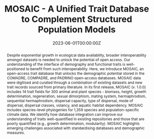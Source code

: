 ---
title: MOSAIC - A Unified Trait Database to Complement Structured Population Models
abstract: Despite exponential growth in ecological data availability, broader interoperability amongst datasets is needed to unlock the potential of open access. Our understanding of the interface of demography and functional traits is well-positioned to benefit from such interoperability. Here, we introduce MOSAIC, an open-access trait database that unlocks the demographic potential stored in the COMADRE, COMPADRE, and PADRINO open-access databases. MOSAIC data were digitised and curated through a combination of existing datasets and new trait records sourced from primary literature. In its first release, MOSAIC (v. 1.0.0) includes 14 trait fields for 300 animal and plant species - biomass, height, growth determination, regeneration, sexual dimorphism, mating system, hermaphrodism, sequential hermaphrodism, dispersal capacity, type of dispersal, mode of dispersal, dispersal classes, volancy, and aquatic habitat dependency. MOSAIC includes species-level phylogenies for 1,359 species and population-specific climate data. We identify how database integration can improve our understanding of traits well-quantified in existing repositories and those that are poorly quantified (e.g., growth determination, modularity). MOSAIC highlights emerging challenges associated with standardising databases and demographic measures.
authors:
- Connor Bernard
- Gabriel Silva Santos
- Jacques Deere
- Roberto Rodriguez-Caro
- Pol Capdevila
- ErikKusch
- Samuel J L Gascoigne
- John Jackson
- Roberto Salguero-Gómez
date: "2023-06-01T00:00:00Z"
doi: ""
featured: false
projects:
# - 
publication: "Nature Scientific Data"
# publication_short: ""
publication_types: # 1 = conference paper, 2 = journal article, 3 = preprint, 4 = conference paper, 5 = book, 6 = Book section, 7 = Thesis, 8 = patent
- "2"
# publishDate: "2023-06-01T00:00:00Z"
tags:
- Data Base
- Demography
# url_code: https://github.com/ErikKusch/Vegetation-Memory
# url_dataset: ''
url_pdf: https://doi.org/10.1038/s41597-023-02070-w
# url_poster: /media/poster/2020_ISEC/Poster - Global Dryland Vegetation Memory.pdf
# url_project: ""
# url_slides: ""
# url_source: '#'
# url_video: '#'
summary: Integration of multiple demographic data bases into one easily accessible one-stop-shop for your demographic needs.
---
